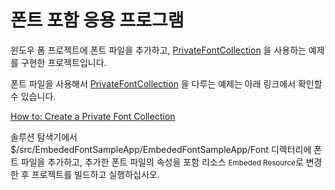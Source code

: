 폰트 포함 응용 프로그램
=====================

윈도우 폼 프로젝트에 폰트 파일을 추가하고, [PrivateFontCollection](https://docs.microsoft.com/en-us/dotnet/api/system.drawing.text.privatefontcollection?view=netframework-4.7) 을 사용하는 예제를 구현한 프로젝트입니다.

폰트 파일을 사용해서 [PrivateFontCollection](https://docs.microsoft.com/en-us/dotnet/api/system.drawing.text.privatefontcollection?view=netframework-4.7) 을 다루는 예제는 아래 링크에서 확인할 수 있습니다.

[How to: Create a Private Font Collection](https://docs.microsoft.com/en-us/dotnet/framework/winforms/advanced/how-to-create-a-private-font-collection)  

솔루션 탐색기에서 $/src/EmbededFontSampleApp/EmbededFontSampleApp/Font 디렉터리에 폰트 파일을 추가하고, 추가한 폰트 파일의 속성을 포함 리소스 <small>Embeded Resource</small>로 변경한 후 프로젝트를 빌드하고 실행하십시오.